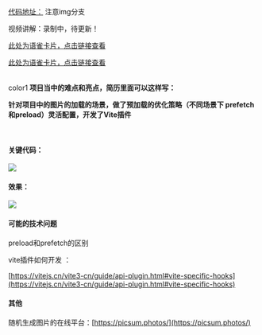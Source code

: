 [代码地址：](https://gitee.com/sohucw/vite-full.git) 注意img分支

视频讲解：录制中，待更新！



[此处为语雀卡片，点击链接查看](https://www.yuque.com/sohucw/daweiurl/riwbs4t2oen12aoz#jKCPR)

[此处为语雀卡片，点击链接查看](https://www.yuque.com/sohucw/daweiurl/riwbs4t2oen12aoz#FEp1Z)



<br/>color1
**项目当中的难点和亮点，简历里面可以这样写：**

**针对项目中的图片的加载的场景，做了预加载的优化策略（不同场景下 prefetch和preload）灵活配置，开发了Vite插件**

<br/>

#### 关键代码：
![](https://cdn.nlark.com/yuque/0/2024/png/207857/1731999503658-d38035e9-a824-4e98-86c8-f63121ee337e.png)

#### 效果：
![](https://cdn.nlark.com/yuque/0/2024/png/207857/1731999541667-444151c1-4459-4a05-bf55-973ca185cfb1.png)

#### 可能的技术问题
preload和prefetch的区别

vite插件如何开发 ：

[https://vitejs.cn/vite3-cn/guide/api-plugin.html#vite-specific-hooks](https://vitejs.cn/vite3-cn/guide/api-plugin.html#vite-specific-hooks)



#### 其他
随机生成图片的在线平台：[https://picsum.photos/](https://picsum.photos/)



